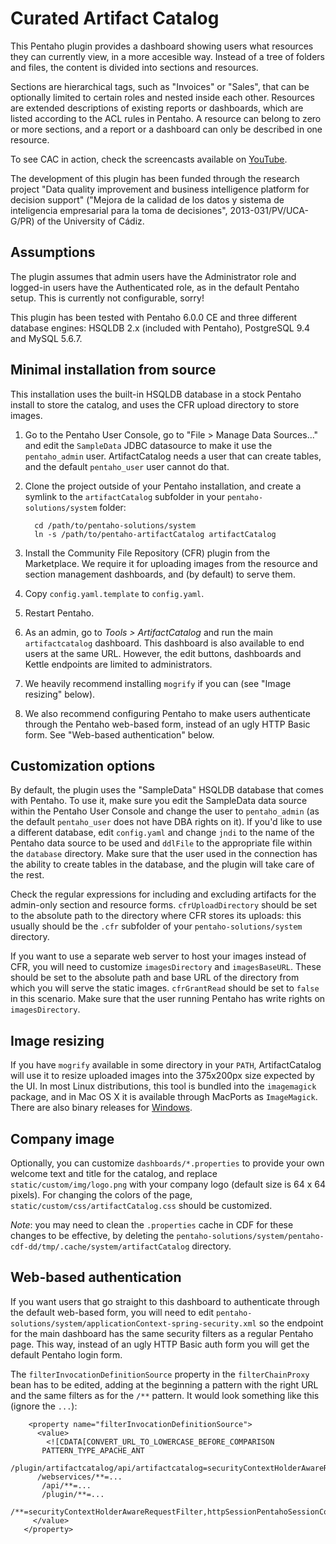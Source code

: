 Curated Artifact Catalog
===

This Pentaho plugin provides a dashboard showing users what resources they can currently view, in a more accesible way. Instead of a tree of folders and files, the content is divided into sections and resources.

Sections are hierarchical tags, such as "Invoices" or "Sales", that can be optionally limited to certain roles and nested inside each other. Resources are extended descriptions of existing reports or dashboards, which are listed according to the ACL rules in Pentaho. A resource can belong to zero or more sections, and a report or a dashboard can only be described in one resource.

To see CAC in action, check the screencasts available on [YouTube](https://www.youtube.com/playlist?list=PL7XShKQaDPA1dKLiiYuOULn9mUaZk4u4C).

The development of this plugin has been funded through the research project "Data quality improvement and business intelligence platform for decision support" ("Mejora de la calidad de los datos y sistema de inteligencia empresarial para la toma de decisiones", 2013-031/PV/UCA-G/PR) of the University of Cádiz.

Assumptions
--

The plugin assumes that admin users have the Administrator role and logged-in users have the Authenticated role, as in the default Pentaho setup. This is currently not configurable, sorry!

This plugin has been tested with Pentaho 6.0.0 CE and three different database engines: HSQLDB 2.x (included with Pentaho), PostgreSQL 9.4 and MySQL 5.6.7.

Minimal installation from source
--

This installation uses the built-in HSQLDB database in a stock Pentaho install to store the catalog, and uses the CFR upload directory to store images.

1. Go to the Pentaho User Console, go to "File > Manage Data Sources..." and edit the `SampleData` JDBC datasource to make it use the `pentaho_admin` user. ArtifactCatalog needs a user that can create tables, and the default `pentaho_user` user cannot do that.

2. Clone the project outside of your Pentaho installation, and create a symlink to the `artifactCatalog` subfolder in your `pentaho-solutions/system` folder:

         cd /path/to/pentaho-solutions/system
         ln -s /path/to/pentaho-artifactCatalog artifactCatalog

3. Install the Community File Repository (CFR) plugin from the Marketplace.  We require it for uploading images from the resource and section management dashboards, and (by default) to serve them.

4. Copy `config.yaml.template` to `config.yaml`.

5. Restart Pentaho.

6. As an admin, go to _Tools > ArtifactCatalog_ and run the main `artifactcatalog` dashboard. This dashboard is also available to end users at the same URL. However, the edit buttons, dashboards and Kettle endpoints are limited to administrators.

7. We heavily recommend installing `mogrify` if you can (see "Image resizing" below).

8. We also recommend configuring Pentaho to make users authenticate through the Pentaho web-based form, instead of an ugly HTTP Basic form. See "Web-based authentication" below.

Customization options
--

By default, the plugin uses the "SampleData" HSQLDB database that
comes with Pentaho. To use it, make sure you edit the SampleData data
source within the Pentaho User Console and change the user to
`pentaho_admin` (as the default `pentaho_user` does not have DBA
rights on it). If you'd like to use a different database, edit
`config.yaml` and change `jndi` to the name of the Pentaho data source
to be used and `ddlFile` to the appropriate file within the `database`
directory. Make sure that the user used in the connection has the
ability to create tables in the database, and the plugin will take
care of the rest.

Check the regular expressions for including and excluding artifacts
for the admin-only section and resource forms.  `cfrUploadDirectory`
should be set to the absolute path to the directory where CFR stores
its uploads: this usually should be the `.cfr` subfolder of your
`pentaho-solutions/system` directory.

If you want to use a separate web server to host your images instead
of CFR, you will need to customize `imagesDirectory` and
`imagesBaseURL`. These should be set to the absolute path and base URL
of the directory from which you will serve the static images.
`cfrGrantRead` should be set to `false` in this scenario. Make sure
that the user running Pentaho has write rights on `imagesDirectory`.

Image resizing
--

If you have `mogrify` available in some directory in your `PATH`,
ArtifactCatalog will use it to resize uploaded images into the
375x200px size expected by the UI. In most Linux distributions, this
tool is bundled into the `imagemagick` package, and in Mac OS X it is
available through MacPorts as `ImageMagick`. There are also binary
releases for
[Windows](http://www.imagemagick.org/script/binary-releases.php#windows).

Company image
--

Optionally, you can customize `dashboards/*.properties` to provide
your own welcome text and title for the catalog, and replace
`static/custom/img/logo.png` with your company logo (default size is
64 x 64 pixels). For changing the colors of the page,
`static/custom/css/artifactCatalog.css` should be customized.

_Note_: you may need to clean the `.properties` cache in CDF for these
changes to be effective, by deleting the
`pentaho-solutions/system/pentaho-cdf-dd/tmp/.cache/system/artifactCatalog`
directory.

Web-based authentication
--

If you want users that go straight to this dashboard to authenticate through the default web-based form, you will need to edit `pentaho-solutions/system/applicationContext-spring-security.xml` so the endpoint for the main dashboard has the same security filters as a regular Pentaho page. This way, instead of an ugly HTTP Basic auth form you will get the default Pentaho login form.

The `filterInvocationDefinitionSource` property in the `filterChainProxy` bean has to be edited, adding at the beginning a pattern with the right URL and the same filters as for the `/**` pattern. It would look something like this (ignore the `...`):

        <property name="filterInvocationDefinitionSource">
          <value>
            <![CDATA[CONVERT_URL_TO_LOWERCASE_BEFORE_COMPARISON
           PATTERN_TYPE_APACHE_ANT
          /plugin/artifactcatalog/api/artifactcatalog=securityContextHolderAwareRequestFilter,httpSessionPentahoSessionContextIntegrationFilter,httpSessionContextIntegrationFilter,httpSessionReuseDetectionFilter,logoutFilter,authenticationProcessingFilter,basicProcessingFilter,requestParameterProcessingFilter,anonymousProcessingFilter,exceptionTranslationFilter,filterInvocationInterceptor
          /webservices/**=...
           /api/**=...
           /plugin/**=...
           /**=securityContextHolderAwareRequestFilter,httpSessionPentahoSessionContextIntegrationFilter,httpSessionContextIntegrationFilter,httpSessionReuseDetectionFilter,logoutFilter,authenticationProcessingFilter,basicProcessingFilter,requestParameterProcessingFilter,anonymousProcessingFilter,exceptionTranslationFilter,filterInvocationInterceptor]]>
         </value>
       </property>
